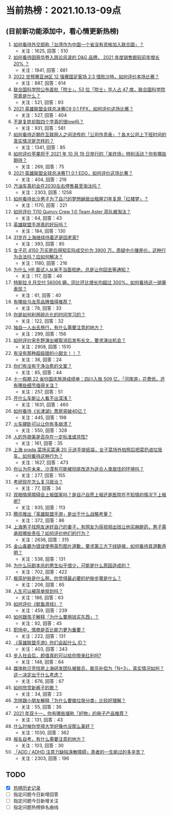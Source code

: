 # 当前热榜：2021.10.13-09点
## (目前新功能添加中，看心情更新热榜)
1. [如何看待外交部称「台湾作为中国一个省没有资格加入联合国」？](https://www.zhihu.com/question/491971172)
    * 关注：1625, 回答：510
2. [如何看待因辱华卷入舆论风波的 D&G 品牌， 2021 年度销售额较前年增长 20% ？](https://www.zhihu.com/question/491877720)
    * 关注：1941, 回答：681
3. [2022 世预赛亚洲区 12 强赛国足客场 2:3 惜败沙特，如何评价本场比赛？](https://www.zhihu.com/question/491965119)
    * 关注：887, 回答：614
4. [联合国科学院公布首批「院士」，53 位「院士」华人占 47 席，联合国科学院究竟是什么？](https://www.zhihu.com/question/488276094)
    * 关注：521, 回答：93
5. [2021 英雄联盟全球总决赛C9 0:1 FPX，如何评价这场比赛？](https://www.zhihu.com/question/492048839)
    * 关注：527, 回答：404
6. [不是复姓却取四个字真的很low吗？](https://www.zhihu.com/question/397694416)
    * 关注：931, 回答：581
7. [如何看待近期在互联网人之间流传的「公司作息表」？各大公司上下班时间的真实情况是怎样的？](https://www.zhihu.com/question/491803439)
    * 关注：1341, 回答：85
8. [如何评价苹果将于 2021 年 10 月 19 日举行的「来炸场」特别活动？你有哪些期待？](https://www.zhihu.com/question/492056553)
    * 关注：269, 回答：75
9. [2021 英雄联盟全球总决赛T1 0:1 EDG，如何评价这场比赛？](https://www.zhihu.com/question/491994713)
    * 关注：404, 回答：219
10. [汽油车真的会在2030左右停售甚至淘汰吗？](https://www.zhihu.com/question/478452945)
    * 关注：2303, 回答：1258
11. [如何看待长沙男子为了自己的梦想蜗居出租屋21年复原「红楼梦」？](https://www.zhihu.com/question/491689390)
    * 关注：1170, 回答：221
12. [如何评价 TI10 Quincy Crew 1:0 Team Aster 茶队被淘汰？](https://www.zhihu.com/question/492063971)
    * 关注：64, 回答：43
13. [英雄联盟手游真的好玩吗？](https://www.zhihu.com/question/491254393)
    * 关注：184, 回答：130
14. [31岁在上海继续待着还是回老家?](https://www.zhihu.com/question/460925417)
    * 关注：393, 回答：85
15. [女子花 4150 万买房后得知实际成交价为 3900 万，质疑中介赚差价，这种行为合法吗？应如何解决？](https://www.zhihu.com/question/491877779)
    * 关注：1180, 回答：216
16. [为什么 HR 面试人从来不当面拒绝，总是让你回去等通知？](https://www.zhihu.com/question/489071705)
    * 关注：117, 回答：46
17. [特斯拉 9 月交付 56006 辆，同比环比增长均超过 300%，如何看待这一销量表现？](https://www.zhihu.com/question/491944514)
    * 关注：61, 回答：40
18. [有哪些乌龙茶品牌值得推荐？](https://www.zhihu.com/question/60678446)
    * 关注：78, 回答：33
19. [你是如何利用碎片化的时间学习的？](https://www.zhihu.com/question/489142402)
    * 关注：122, 回答：32
20. [独自一人出去旅行，有什么需要注意的地方？](https://www.zhihu.com/question/486275280)
    * 关注：299, 回答：156
21. [如何评价宋冬野演出被取消后发布长文，要求演出机会？](https://www.zhihu.com/question/491864737)
    * 关注：2908, 回答：1510
22. [有没有那种超级甜的小甜文！！？](https://www.zhihu.com/question/490441617)
    * 关注：36, 回答：24
23. [你们有没有干净治愈的文案？](https://www.zhihu.com/question/478880272)
    * 关注：85, 回答：44
24. [十一假期 22 省份国庆旅游成绩单：四川入账 509 亿，「河南游」花费低，还有哪些细节值得关注？](https://www.zhihu.com/question/491743617)
    * 关注：257, 回答：51
25. [开什么车能让人看不出深浅？](https://www.zhihu.com/question/60399965)
    * 关注：1631, 回答：460
26. [如何看待《长津湖》票房突破40亿？](https://www.zhihu.com/question/491590450)
    * 关注：445, 回答：198
27. [火车硬卧可以让你有多崩溃？](https://www.zhihu.com/question/291849780)
    * 关注：550, 回答：328
28. [人的外貌美是否存在一定标准或共性?](https://www.zhihu.com/question/490244611)
    * 关注：161, 回答：35
29. [上海 prada 菜场买菜满 20 元送手提纸袋，女子菜场外拍照后把菜扔进垃圾车，如何看待这种行为？](https://www.zhihu.com/question/491806510)
    * 关注：1627, 回答：473
30. [你认为在未来，沙漠有可能被彻底改造为适合人类居住的环境吗？](https://www.zhihu.com/question/491374005)
    * 关注：277, 回答：155
31. [考研现在怎么复习政治？](https://www.zhihu.com/question/489429904)
    * 关注：77, 回答：34
32. [双相情感障碍会上报国家吗？是自己自愿上报还是医院在不知情的情况下上报呢?](https://www.zhihu.com/question/393136765)
    * 关注：935, 回答：113
33. [腾讯推出「英雄联盟手游」是出于什么战略考量？](https://www.zhihu.com/question/491574603)
    * 关注：372, 回答：86
34. [上海男子找网友迷奸自己的妻子，有网友为获视频出钱让他买麻醉药，男子需承担哪些责任？如何评价他们的行为？](https://www.zhihu.com/question/491757221)
    * 关注：2636, 回答：315
35. [金山毒霸为错误使用英烈图片道歉，要求第三方下线链接，如何看待其道歉声明？](https://www.zhihu.com/question/491924277)
    * 关注：538, 回答：131
36. [为什么玩剧本杀的男生似乎很少，可能是什么原因造成的？](https://www.zhihu.com/question/472598380)
    * 关注：702, 回答：422
37. [极简护肤是什么啊，你觉得最必要的护肤步骤是什么？](https://www.zhihu.com/question/485661098)
    * 关注：206, 回答：65
38. [人生可以被简单规划吗？](https://www.zhihu.com/question/491443117)
    * 关注：186, 回答：63
39. [如何评价《鱿鱼游戏》？](https://www.zhihu.com/question/485690915)
    * 关注：459, 回答：239
40. [如何跟孩子解释「为什么要用钱买东西」？](https://www.zhihu.com/question/487505779)
    * 关注：92, 回答：45
41. [职场中，情商是否比能力更为重要？](https://www.zhihu.com/question/478994356)
    * 关注：222, 回答：131
42. [《英雄联盟手游》你们会起什么 ID？](https://www.zhihu.com/question/357348487)
    * 关注：403, 回答：243
43. [步入社会后，颜值真的可以给你带来红利吗?](https://www.zhihu.com/question/490129662)
    * 关注：148, 回答：64
44. [媒体称贝壳找房上海研发团队被裁员，裁员补偿为「N+3」，真实情况如何？这一决定出于什么考虑？](https://www.zhihu.com/question/491749727)
    * 关注：676, 回答：67
45. [如何欣赏新裤子的歌？](https://www.zhihu.com/question/393230484)
    * 关注：34, 回答：23
46. [怎样跟小朋友解释「为什么要做垃圾分类」比较好理解？](https://www.zhihu.com/question/487505671)
    * 关注：55, 回答：36
47. [2021 年双十一，你有哪些堪称「好物」的电子产品推荐？](https://www.zhihu.com/question/490026118)
    * 关注：131, 回答：43
48. [什么时候你觉得大学好像也没那么美好？](https://www.zhihu.com/question/481221481)
    * 关注：1030, 回答：362
49. [报名自考，有什么需要注意的地方？](https://www.zhihu.com/question/482178834)
    * 关注：103, 回答：30
50. [「ADD / ADHD 注意力缺陷涣散障碍」患者的一生能过的多辛苦？](https://www.zhihu.com/question/265155928)
    * 关注：2303, 回答：196
## TODO
* [x] [热榜历史记录](hot_history/AllHot.md)
* [ ] 指定问题今日新增回答
* [ ] 指定问题今日新增关注
* [ ] 指定问题热榜排名曲线
